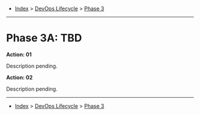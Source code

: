 <a id="top"></a>

- [Index](../index.md) > [DevOps Lifecycle](devops.md) > [Phase 3](phase_03.md)

---

<a id="actions"></a>

# Phase 3A: TBD

<a id="3a-01"></a>

**Action: 01**

Description pending.

<a id="3a-02"></a>

**Action: 02**

Description pending.

---

- [Index](../index.md) > [DevOps Lifecycle](devops.md) > [Phase 3](phase_03.md)
